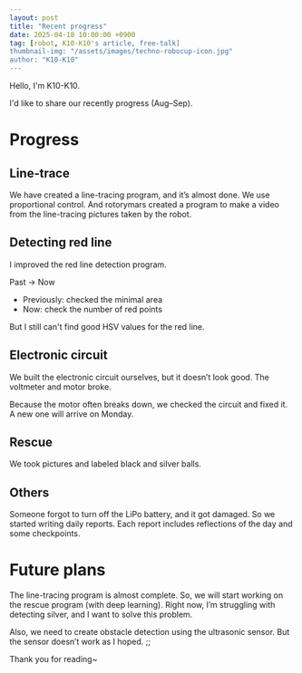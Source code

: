 ```yaml
---
layout: post
title: "Recent progress"
date: 2025-04-18 10:00:00 +0900
tag: [robot, K10-K10's article, free-talk]
thumbnail-img: "/assets/images/techno-robocup-icon.jpg"
author: "K10-K10"
---
```

Hello, I'm K10-K10.

I'd like to share our recently progress (Aug–Sep).

# Progress

## Line-trace

We have created a line-tracing program, and it’s almost done.
We use proportional control.
And rotorymars created a program to make a video from the line-tracing pictures taken by the robot.

## Detecting red line

I improved the red line detection program.

Past → Now

- Previously: checked the minimal area
- Now: check the number of red points

But I still can't find good HSV values for the red line.

## Electronic circuit

We built the electronic circuit ourselves, but it doesn’t look good.
The voltmeter and motor broke.

Because the motor often breaks down, we checked the circuit and fixed it.
A new one will arrive on Monday.

## Rescue

We took pictures and labeled black and silver balls.

## Others

Someone forgot to turn off the LiPo battery, and it got damaged.
So we started writing daily reports.
Each report includes reflections of the day and some checkpoints.


# Future plans

The line-tracing program is almost complete.
So, we will start working on the rescue program (with deep learning).
Right now, I’m struggling with detecting silver, and I want to solve this problem.

Also, we need to create obstacle detection using the ultrasonic sensor.
But the sensor doesn’t work as I hoped. ;;

Thank you for reading~
